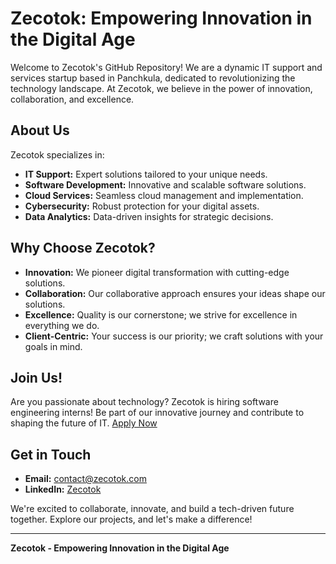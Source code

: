 # Zecotok: Empowering Innovation in the Digital Age

Welcome to Zecotok's GitHub Repository! We are a dynamic IT support and services startup based in Panchkula, dedicated to revolutionizing the technology landscape. At Zecotok, we believe in the power of innovation, collaboration, and excellence.

## About Us

Zecotok specializes in:
- **IT Support:** Expert solutions tailored to your unique needs.
- **Software Development:** Innovative and scalable software solutions.
- **Cloud Services:** Seamless cloud management and implementation.
- **Cybersecurity:** Robust protection for your digital assets.
- **Data Analytics:** Data-driven insights for strategic decisions.

## Why Choose Zecotok?

- **Innovation:** We pioneer digital transformation with cutting-edge solutions.
- **Collaboration:** Our collaborative approach ensures your ideas shape our solutions.
- **Excellence:** Quality is our cornerstone; we strive for excellence in everything we do.
- **Client-Centric:** Your success is our priority; we craft solutions with your goals in mind.

## Join Us!

Are you passionate about technology? Zecotok is hiring software engineering interns! Be part of our innovative journey and contribute to shaping the future of IT. [Apply Now](https://forms.gle/2gN6phCq316ve5q1A)

## Get in Touch

- **Email:** [contact@zecotok.com](mailto:contact@zecotok.com)
- **LinkedIn:** [Zecotok](https://www.linkedin.com/company/zecotok)

We're excited to collaborate, innovate, and build a tech-driven future together. Explore our projects, and let's make a difference!

---

**Zecotok - Empowering Innovation in the Digital Age**
